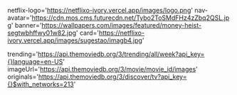 netflix-logo='https://netflixo-ivory.vercel.app/images/logo.png'
nav-avatar='https://cdn.mos.cms.futurecdn.net/Tybo2ToSMdFHz4zZbq2QSL.jpg'
banner='https://wallpapers.com/images/featured/money-heist-segtwbhffwy01w82.jpg'
card='https://netflixo-ivory.vercel.app/images/sugestao/imagb4.jpg'

trending='https://api.themoviedb.org/3/trending/all/week?api_key={}language=en-US'
imageUrl='https://api.themoviedb.org/3/movie/movie_id/images'
originals='https://api.themoviedb.org/3/discover/tv?api_key={}$with_networks=213'